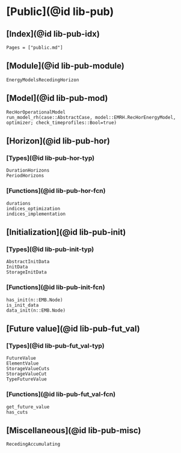 # [Public](@id lib-pub)

## [Index](@id lib-pub-idx)

```@index
Pages = ["public.md"]
```

## [Module](@id lib-pub-module)

```@docs
EnergyModelsRecedingHorizon
```

## [Model](@id lib-pub-mod)

```@docs
RecHorOperationalModel
run_model_rh(case::AbstractCase, model::EMRH.RecHorEnergyModel, optimizer; check_timeprofiles::Bool=true)
```

## [Horizon](@id lib-pub-hor)

### [Types](@id lib-pub-hor-typ)

```@docs
DurationHorizons
PeriodHorizons
```

### [Functions](@id lib-pub-hor-fcn)

```@docs
durations
indices_optimization
indices_implementation
```

## [Initialization](@id lib-pub-init)

### [Types](@id lib-pub-init-typ)

```@docs
AbstractInitData
InitData
StorageInitData
```

### [Functions](@id lib-pub-init-fcn)

```@docs
has_init(n::EMB.Node)
is_init_data
data_init(n::EMB.Node)
```

## [Future value](@id lib-pub-fut_val)

### [Types](@id lib-pub-fut_val-typ)

```@docs
FutureValue
ElementValue
StorageValueCuts
StorageValueCut
TypeFutureValue
```

### [Functions](@id lib-pub-fut_val-fcn)

```@docs
get_future_value
has_cuts
```

## [Miscellaneous](@id lib-pub-misc)

```@docs
RecedingAccumulating
```
